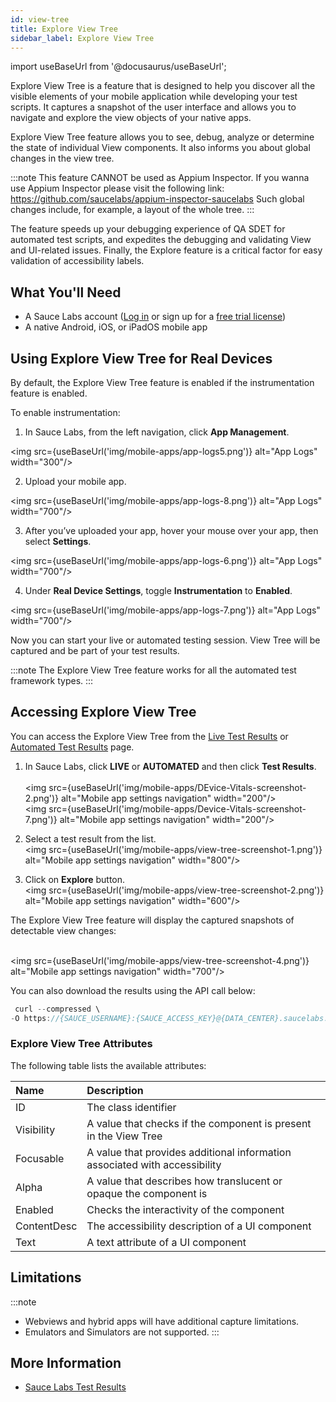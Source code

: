 ```yaml
---
id: view-tree
title: Explore View Tree
sidebar_label: Explore View Tree
---
```


import useBaseUrl from '@docusaurus/useBaseUrl';

Explore View Tree is a feature that is designed to help you discover all the visible elements of your mobile application while developing your test scripts. It captures a snapshot of the user interface and allows you to navigate and explore the view objects of your native apps.

Explore View Tree feature allows you to see, debug, analyze or determine the state of individual View components. It also informs you about global changes in the view tree.

:::note
This feature CANNOT be used as Appium Inspector. If you wanna use Appium Inspector please visit the following link: https://github.com/saucelabs/appium-inspector-saucelabs
Such global changes include, for example, a layout of the whole tree.
:::

The feature speeds up your debugging experience of QA SDET for automated test scripts, and expedites the debugging and validating View and UI-related issues. Finally, the Explore feature is a critical factor for easy validation of accessibility labels.

## What You'll Need

- A Sauce Labs account ([Log in](https://accounts.saucelabs.com/am/XUI/#login/) or sign up for a [free trial license](https://saucelabs.com/sign-up))
- A native Android, iOS, or iPadOS mobile app

## Using Explore View Tree for Real Devices

By default, the Explore View Tree feature is enabled if the instrumentation feature is enabled.

To enable instrumentation:

1. In Sauce Labs, from the left navigation, click **App Management**.

  <img src={useBaseUrl('img/mobile-apps/app-logs5.png')} alt="App Logs" width="300"/> 

2. Upload your mobile app.

  <img src={useBaseUrl('img/mobile-apps/app-logs-8.png')} alt="App Logs" width="700"/> 

3. After you’ve uploaded your app, hover your mouse over your app, then select **Settings**.

  <img src={useBaseUrl('img/mobile-apps/app-logs-6.png')} alt="App Logs" width="700"/>

4. Under **Real Device Settings**, toggle **Instrumentation** to **Enabled**.

  <img src={useBaseUrl('img/mobile-apps/app-logs-7.png')} alt="App Logs" width="700"/> 

Now you can start your live or automated testing session. View Tree will be captured and be part of your test results.

:::note
The Explore View Tree feature works for all the automated test framework types.
:::

## Accessing Explore View Tree

You can access the Explore View Tree from the [Live Test Results](/mobile-apps/live-testing/live-mobile-app-testing/) or [Automated Test Results](/mobile-apps/automated-testing/) page.

1. In Sauce Labs, click **LIVE** or **AUTOMATED** and then click **Test Results**.  
   <br/><img src={useBaseUrl('img/mobile-apps/DEvice-Vitals-screenshot-2.png')} alt="Mobile app settings navigation" width="200"/>
   <br/><img src={useBaseUrl('img/mobile-apps/Device-Vitals-screenshot-7.png')} alt="Mobile app settings navigation" width="200"/>

2. Select a test result from the list.
   <br/><img src={useBaseUrl('img/mobile-apps/view-tree-screenshot-1.png')} alt="Mobile app settings navigation" width="800"/>

3. Click on **Explore** button.
   <br/><img src={useBaseUrl('img/mobile-apps/view-tree-screenshot-2.png')} alt="Mobile app settings navigation" width="600"/>

The Explore View Tree feature will display the captured snapshots of detectable view changes:

<br/><img src={useBaseUrl('img/mobile-apps/view-tree-screenshot-4.png')} alt="Mobile app settings navigation" width="700"/>

You can also download the results using the API call below:

```java
 curl --compressed \
-O https://{SAUCE_USERNAME}:{SAUCE_ACCESS_KEY}@{DATA_CENTER}.saucelabs.com/v1/rdc/jobs/{JOB_ID}/insights.json
```

### Explore View Tree Attributes

The following table lists the available attributes:

| Name        | Description                                                                |
| :---------- | :------------------------------------------------------------------------- |
| ID          | The class identifier                                                       |
| Visibility  | A value that checks if the component is present in the View Tree           |
| Focusable   | A value that provides additional information associated with accessibility |
| Alpha       | A value that describes how translucent or opaque the component is          |
| Enabled     | Checks the interactivity of the component                                  |
| ContentDesc | The accessibility description of a UI component                            |
| Text        | A text attribute of a UI component                                         |

## Limitations

<!-- prettier-ignore -->
:::note

- Webviews and hybrid apps will have additional capture limitations.
- Emulators and Simulators are not supported.
:::

## More Information

- [Sauce Labs Test Results](/test-results)
